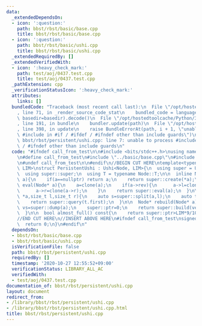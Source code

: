 ```yaml
---
data:
  _extendedDependsOn:
  - icon: ':question:'
    path: bbst/rbst/basic/base.cpp
    title: bbst/rbst/basic/base.cpp
  - icon: ':question:'
    path: bbst/rbst/basic/ushi.cpp
    title: bbst/rbst/basic/ushi.cpp
  _extendedRequiredBy: []
  _extendedVerifiedWith:
  - icon: ':heavy_check_mark:'
    path: test/aoj/0437.test.cpp
    title: test/aoj/0437.test.cpp
  _pathExtension: cpp
  _verificationStatusIcon: ':heavy_check_mark:'
  attributes:
    links: []
  bundledCode: "Traceback (most recent call last):\n  File \"/opt/hostedtoolcache/Python/3.9.0/x64/lib/python3.9/site-packages/onlinejudge_verify/documentation/build.py\"\
    , line 71, in _render_source_code_stat\n    bundled_code = language.bundle(stat.path,\
    \ basedir=basedir).decode()\n  File \"/opt/hostedtoolcache/Python/3.9.0/x64/lib/python3.9/site-packages/onlinejudge_verify/languages/cplusplus.py\"\
    , line 191, in bundle\n    bundler.update(path)\n  File \"/opt/hostedtoolcache/Python/3.9.0/x64/lib/python3.9/site-packages/onlinejudge_verify/languages/cplusplus_bundle.py\"\
    , line 398, in update\n    raise BundleErrorAt(path, i + 1, \"unable to process\
    \ #include in #if / #ifdef / #ifndef other than include guards\")\nonlinejudge_verify.languages.cplusplus_bundle.BundleErrorAt:\
    \ bbst/rbst/persistent/ushi.cpp: line 7: unable to process #include in #if / #ifdef\
    \ / #ifndef other than include guards\n"
  code: "#ifndef call_from_test\n\n#include <bits/stdc++.h>\nusing namespace std;\n\
    \n#define call_from_test\n#include \"../basic/base.cpp\"\n#include \"../basic/ushi.cpp\"\
    \n#undef call_from_test\n\n#endif\n//BEGIN CUT HERE\ntemplate<typename Node, size_t\
    \ LIM>\nstruct PersistentUshi : Ushi<Node, LIM>{\n  using super = Ushi<Node, LIM>;\n\
    \  using super::super;\n  using T = typename Node::T;\n\n  inline Node* clone(Node*\
    \ a){\n    if(a==nullptr) return a;\n    return super::create(*a);\n  }\n\n  Node*\
    \ eval(Node* a){\n    a=clone(a);\n    if(a->rev){\n      a->l=clone(a->l);\n\
    \      a->r=clone(a->r);\n    }\n    return super::eval(a);\n  }\n\n  T query(Node\
    \ *a,size_t l,size_t r){\n    auto s=super::split(a,l);\n    auto t=super::split(s.second,r-l);\n\
    \    return super::query(t.first);\n  }\n\n  Node* rebuild(Node* a){\n    auto\
    \ vs=super::dump(a);\n    super::ptr=0;\n    return super::build(vector<Node>(vs.begin(),vs.end()));\n\
    \  }\n\n  bool almost_full() const{\n    return super::ptr>LIM*9/10;\n  }\n};\n\
    //END CUT HERE\n//INSERT ABOVE HERE\n#ifndef call_from_test\nsigned main(){\n\
    \  return 0;\n}\n#endif\n"
  dependsOn:
  - bbst/rbst/basic/base.cpp
  - bbst/rbst/basic/ushi.cpp
  isVerificationFile: false
  path: bbst/rbst/persistent/ushi.cpp
  requiredBy: []
  timestamp: '2020-10-27 12:55:52+09:00'
  verificationStatus: LIBRARY_ALL_AC
  verifiedWith:
  - test/aoj/0437.test.cpp
documentation_of: bbst/rbst/persistent/ushi.cpp
layout: document
redirect_from:
- /library/bbst/rbst/persistent/ushi.cpp
- /library/bbst/rbst/persistent/ushi.cpp.html
title: bbst/rbst/persistent/ushi.cpp
---
```

